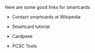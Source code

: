 Here are some good links for smartcards

  * Contact smartcards at Wikipedia
 
  * Smartcard tutorial
 
  * Cardpeek
 
  * PCSC Tools
